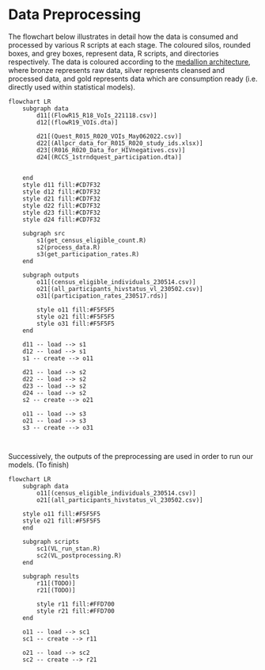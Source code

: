 # Data Preprocessing

The flowchart below illustrates in detail how the data is consumed and processed by various R scripts at each stage. The coloured silos, rounded boxes, and grey boxes, represent data, R scripts, and directories respectively. The data is coloured according to the [medallion architecture](https://www.databricks.com/glossary/medallion-architecture), where bronze represents raw data, silver represents cleansed and processed data, and gold represents data which are consumption ready (i.e. directly used within statistical models).

```mermaid
flowchart LR 
	subgraph data
		d11[(FlowR15_R18_VoIs_221118.csv)]
		d12[(flowR19_VOIs.dta)]
 
        d21[(Quest_R015_R020_VOIs_May062022.csv)]
        d22[(Allpcr_data_for_R015_R020_study_ids.xlsx)]
        d23[(R016_R020_Data_for_HIVnegatives.csv)]
        d24[(RCCS_1strndquest_participation.dta)]


	end 
	style d11 fill:#CD7F32
	style d12 fill:#CD7F32
	style d21 fill:#CD7F32
	style d22 fill:#CD7F32
	style d23 fill:#CD7F32
	style d24 fill:#CD7F32
	
	subgraph src
		s1(get_census_eligible_count.R)
        s2(process_data.R)
        s3(get_participation_rates.R) 
	end
	
	subgraph outputs
		o11[(census_eligible_individuals_230514.csv)]
        o21[(all_participants_hivstatus_vl_230502.csv)]
        o31[(participation_rates_230517.rds)]

		style o11 fill:#F5F5F5
		style o21 fill:#F5F5F5
		style o31 fill:#F5F5F5
	end
	
	d11 -- load --> s1
	d12 -- load --> s1
	s1 -- create --> o11
  
	d21 -- load --> s2
	d22 -- load --> s2
	d23 -- load --> s2
	d24 -- load --> s2
	s2 -- create --> o21
 
	o11 -- load --> s3
	o21 -- load --> s3
	s3 -- create --> o31



```


Successively, the outputs of the preprocessing are used in order to run our models.
(To finish)

```mermaid
flowchart LR 
	subgraph data
		o11[(census_eligible_individuals_230514.csv)]
        o21[(all_participants_hivstatus_vl_230502.csv)]

    style o11 fill:#F5F5F5
    style o21 fill:#F5F5F5
	end 
 
	subgraph scripts
		sc1(VL_run_stan.R)
        sc2(VL_postprocessing.R)
	end
	
	subgraph results
		r11[(TODO)]
        r21[(TODO)]

		style r11 fill:#FFD700
		style r21 fill:#FFD700
	end
	
	o11 -- load --> sc1
	sc1 -- create --> r11
  
	o21 -- load --> sc2
	sc2 -- create --> r21
```
